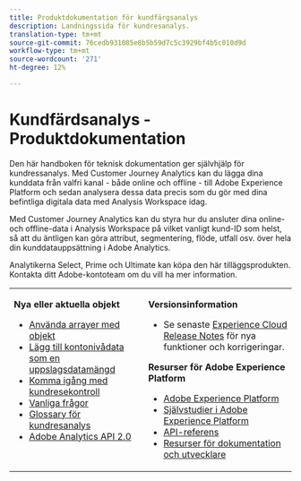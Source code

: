 ```yaml
---
title: Produktdokumentation för kundfärgsanalys
description: Landningssida för kundresanalys.
translation-type: tm+mt
source-git-commit: 76cedb931085e8b5b59d7c5c3929bf4b5c010d9d
workflow-type: tm+mt
source-wordcount: '271'
ht-degree: 12%

---
```



# Kundfärdsanalys - Produktdokumentation

Den här handboken för teknisk dokumentation ger självhjälp för kundressanalys. Med Customer Journey Analytics kan du lägga dina kunddata från valfri kanal - både online och offline - till Adobe Experience Platform och sedan analysera dessa data precis som du gör med dina befintliga digitala data med Analysis Workspace idag.

Med Customer Journey Analytics kan du styra hur du ansluter dina online- och offline-data i Analysis Workspace på vilket vanligt kund-ID som helst, så att du äntligen kan göra attribut, segmentering, flöde, utfall osv. över hela din kunddatauppsättning i Adobe Analytics.

Analytikerna Select, Prime och Ultimate kan köpa den här tilläggsprodukten. Kontakta ditt Adobe-kontoteam om du vill ha mer information.

<table frame="none"> 
 <tbody> 
  <tr> 
   <td colname="col1" colsep="0" rowsep="0" valign="top"> <p class="head"> <b>Nya eller aktuella objekt</b> </p> <p> 
     <ul>
      <li><a href="https://docs.adobe.com/content/help/en/analytics-platform/using/cja-usecases/object-arrays.html"> Använda arrayer med objekt </a> </li>
      <li><a href="https://docs.adobe.com/content/help/en/analytics-platform/using/cja-usecases/b2b.html"> Lägg till kontonivådata som en uppslagsdatamängd </a> </li>
      <li><a href="https://docs.adobe.com/content/help/en/analytics-platform/using/cja-overview/cja-getting-started.html"> Komma igång med kundresekontroll </a> </li> 
      <li><a href="https://docs.adobe.com/content/help/en/analytics-platform/using/cja-overview/cja-faq.html"> Vanliga frågor</a> </li> 
      <li><a href="https://docs.adobe.com/content/help/en/analytics-platform/using/cja-overview/cja-glossary.html"> Glossary för kundresanalys</a> </li> 
      <li><a href="https://www.adobe.io/apis/experiencecloud/analytics/docs.html"> Adobe Analytics API 2.0</a> </li> 
     </ul> </p> </td> 
   <td colname="col2" valign="top"> <p class="head"><b>Versionsinformation</b> </p> 
    <ul> 
     <li>Se senaste <a href="https://docs.adobe.com/content/help/sv-SE/release-notes/experience-cloud/current.html" format="https" scope="external"> Experience Cloud Release Notes</a> för nya funktioner och korrigeringar. </li> 
    </ul> <p class="head"> <b>Resurser för Adobe Experience Platform</b> </p> 
    <ul> 
     <li><a href="https://www.adobe.com/experience-platform.html" format="http" scope="external"> Adobe Experience Platform</a> </li> 
     <li> <a href="https://www.adobe.io/apis/experienceplatform/home/tutorials.html" format="https" scope="external"> Självstudier i Adobe Experience Platform</a> </li> 
     <li><a href="https://www.adobe.io/apis/experienceplatform/home/api-reference.html" format="https" scope="external"> API-referens</a> </li> 
     <li><a href="https://www.adobe.com/experience-platform/documentation-and-developer-resources.html" format="https" scope="external"> Resurser för dokumentation och utvecklare</a> </li> 
    </ul> </td> 
  </tr> 
 </tbody> 
</table>